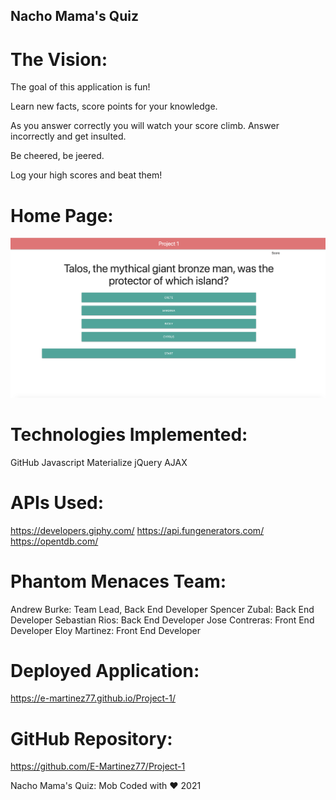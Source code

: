 ## Nacho Mama's Quiz

# The Vision:

The goal of this application is fun!

Learn new facts, score points for your knowledge.

As you answer correctly you will watch your score climb. Answer incorrectly and get insulted.

Be cheered, be jeered.

Log your high scores and beat them!

# Home Page:

![Image of Nacho Mama's Quiz](https://github.com/E-Martinez77/Project-1/blob/main/Screen%20Shot%202021-01-31%20at%204.31.10%20PM.png)

# Technologies Implemented:

GitHub
Javascript
Materialize
jQuery
AJAX

# APIs Used:

https://developers.giphy.com/
https://api.fungenerators.com/
https://opentdb.com/

# Phantom Menaces Team:

Andrew Burke: Team Lead, Back End Developer
Spencer Zubal: Back End Developer
Sebastian Rios: Back End Developer
Jose Contreras: Front End Developer
Eloy Martinez: Front End Developer

# Deployed Application:

https://e-martinez77.github.io/Project-1/

# GitHub Repository:

https://github.com/E-Martinez77/Project-1

Nacho Mama's Quiz: Mob Coded with ♥ 2021
